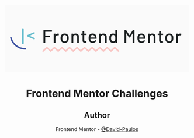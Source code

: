 <div align="center">
 <img src="https://github.com/David-Paulos/Frontend_Mentor_Challenges/blob/main/qr-code-component/images/FrontendMentorBanner.png"></>
</>

# Frontend Mentor Challenges


## Author

 Frontend Mentor - [@David-Paulos](https://www.frontendmentor.io/profile/David-Paulos)
